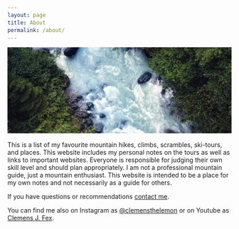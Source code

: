 ```yaml
---
layout: page
title: About
permalink: /about/
---
```


![River-img](/assets/img/about-1.jpg)

This is a list of my favourite mountain hikes, climbs, scrambles, ski-tours, and places. This website includes my personal notes on the tours as well as links to important websites. Everyone is responsible for judging their own skill level and should plan appropriately. I am not a professional mountain guide, just a mountain enthusiast. This website is intended to be a place for my own notes and not necessarily as a guide for others.

If you have questions or recommendations [contact me](https://clemjar.github.io/hikingblog.github.io/contact/).

You can find me also on Instagram as [@clemensthelemon](https://www.instagram.com/clemensthelemon/) or on Youtube as [Clemens J. Fex](https://www.youtube.com/channel/UCLBGu9MdRPb8iyDJFjxwdOw).

